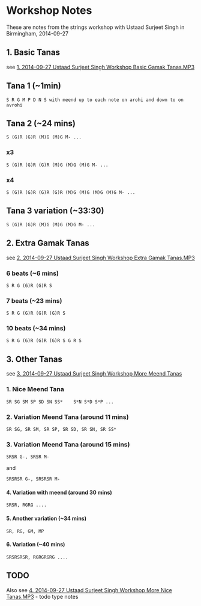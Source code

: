 # Workshop Notes
These are notes from the strings workshop with Ustaad Surjeet Singh in Birmingham, 2014-09-27

## 1. Basic Tanas

see [1. 2014-09-27 Ustaad Surjeet Singh Workshop Basic Gamak Tanas.MP3](https://www.dropbox.com/s/rxf11kv1gjgrhjh/1.%202014-09-27%20Ustaad%20Surjeet%20Singh%20Workshop%20Basic%20Gamak%20Tanas.MP3?dl=0)
  

## Tana 1 (~1min)
`S R G M P D N S with meend up to each note on arohi and down to on avrohi`
  

## Tana 2 (~24 mins)
`S (G)R (G)R (M)G (M)G M- ...`
### x3
`S (G)R (G)R (G)R (M)G (M)G (M)G M- ...`
### x4
`S (G)R (G)R (G)R (G)R (M)G (M)G (M)G (M)G M- ...`
  

## Tana 3 variation (~33:30)
`S (G)R (G)R (M)G (M)G (M)G M- ...`
  


## 2. Extra Gamak Tanas

see  [2. 2014-09-27 Ustaad Surjeet Singh Workshop Extra Gamak Tanas.MP3](https://www.dropbox.com/s/vdony15ota560f5/2.%202014-09-27%20Ustaad%20Surjeet%20Singh%20Workshop%20Extra%20Gamak%20Tanas.MP3?dl=0)

### 6 beats (~6 mins)

`S R G (G)R (G)R S`

### 7 beats (~23 mins)

`S R G (G)R (G)R (G)R S`

### 10 beats (~34 mins)

`S R G (G)R (G)R (G)R S G R S`

## 3. Other Tanas

see [3. 2014-09-27 Ustaad Surjeet Singh Workshop More Meend Tanas](https://www.dropbox.com/s/mges78lh3kinlji/3.%202014-09-27%20Ustaad%20Surjeet%20Singh%20Workshop%20More%20Meend%20Tanas.MP3?dl=0)

### 1. Nice Meend Tana
`SR SG SM SP SD SN SS*    S*N S*D S*P ...`

### 2. Variation Meend Tana (around 11 mins)
`SR SG, SR SM, SR SP, SR SD, SR SN, SR SS*`

### 3. Variation Meend Tana (around 15 mins)
`SRSR G-, SRSR M-`

and

`SRSRSR G-, SRSRSR M-`

#### 4. Variation with meend (around 30 mins)
`SRSR, RGRG ....`

#### 5. Another variation (~34 mins)
`SR, RG, GM, MP`

#### 6. Variation (~40 mins)
`SRSRSRSR, RGRGRGRG ....`

## TODO

Also see [4. 2014-09-27 Ustaad Surjeet Singh Workshop More Nice Tanas.MP3](https://www.dropbox.com/s/11v10mlhglmw2o0/4.%202014-09-27%20Ustaad%20Surjeet%20Singh%20Workshop%20More%20Nice%20Tanas.MP3?dl=0) - todo type notes
